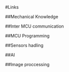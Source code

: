 #Links

##Mechanical Knowledge

##Inter MCU communication

##MCU Programming

##Sensors hadling

##AI

##Image proccessing 
